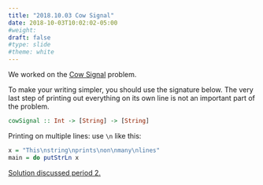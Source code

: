 ```yaml
---
title: "2018.10.03 Cow Signal"
date: 2018-10-03T10:02:02-05:00
#weight: 
draft: false
#type: slide
#theme: white
---
```


We worked on the [Cow
Signal](http://usaco.org/index.php?page=viewproblem2&cpid=665)
problem. 

To make your writing simpler, you should use the signature below. The
very last step of printing out everything on its own line is not an
important part of the problem.

```haskell
cowSignal :: Int -> [String] -> [String]
```

Printing on multiple lines: use `\n` like this: 
```haskell
x = "This\nstring\nprints\non\nmany\nlines"
main = do putStrLn x
```

[Solution discussed period 2.](https://repl.it/@maueroats/FreeViolentLanserver)
